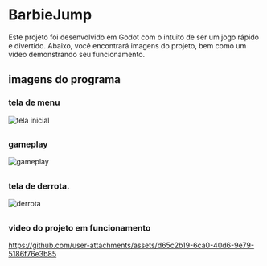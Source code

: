 # BarbieJump

Este projeto foi desenvolvido em Godot com o intuito de ser um jogo rápido e divertido.
Abaixo, você encontrará imagens do projeto, bem como um vídeo demonstrando seu funcionamento.

## imagens do programa

### tela de menu
![tela inicial](https://github.com/user-attachments/assets/d743405b-9cc7-47e3-8438-8f0ebcfc049b)
##
### gameplay
![gameplay](https://github.com/user-attachments/assets/bc547dbb-ccc8-478b-89b8-e21be8574452)

##
### tela de derrota. 
![derrota](https://github.com/user-attachments/assets/ff4bdce1-9096-4a5e-881c-e748bcc25fd6)
##
### video do projeto em funcionamento
https://github.com/user-attachments/assets/d65c2b19-6ca0-40d6-9e79-5186f76e3b85
